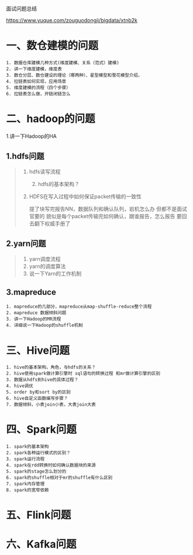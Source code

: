 面试问题总结

https://www.yuque.com/zouguodongji/bigdata/xtnb2k



# 一、数仓建模的问题

```
1. 数据仓库建模几种方式(维度建模、关系（范式）建模)
2. 讲一下维度建模，维度表
3. 数仓分层、数仓建设的理论（哪两种）、星型模型和雪花模型介绍，
4. 拉链表如何实现，应用场景
5. 维度建模的流程（四个步骤）
6. 拉链表怎么做，开链闭链怎么
```



# 二、hadoop的问题

1.讲一下Hadoop的HA

## 1.hdfs问题

> 1. hdfs读写流程
>
>    2. hdfs的基本架构？
>
> 3. HDFS在写入过程中如何保证packet传输的一致性
>
>    提了块写完报告NN，数据队列和确认队列，宕机怎么办 但都不是面试官要的 貌似是每个packet传输完如何确认，跟谁报告，怎么报告 要回去翻下权威手册了

## 2.yarn问题

> 1. yarn调度流程
> 2. yarn的调度算法
> 3. 说一下Yarn的工作机制

## 3.mapreduce

```
1. mapreduce的几部分，mapreduce从map-shuffle-reduce整个流程
2. mapreduce 数据倾斜问题
3. 讲一下Hadoop的MR流程
4. 详细说一下Hadoop的shuffle机制
```

# 三、Hive问题

```
1. hive的基本架构，角色，与hdfs的关系？
2. hive使用spark做计算引擎时 sql语句的转换过程 和mr做计算引擎的区别
3. 数据从hdfs到hive的具体过程？
4. hive调优
5. order by和sort by的区别
6. hive自定义函数编写步骤？
7. 数据倾斜，小表join小表，大表join大表
```



# 四、Spark问题

```
1. spark的基本架构
2. spark各种运行模式的区别？
3. spark运行流程
4. spark在rdd转换时如何确认数据块的来源
5. spark的stage怎么划分的
6. spark的shuffle相对于mr的shuffle有什么区别
7. spark内存管理
8. spark的宽窄依赖
```



# 五、Flink问题



# 六、Kafka问题



